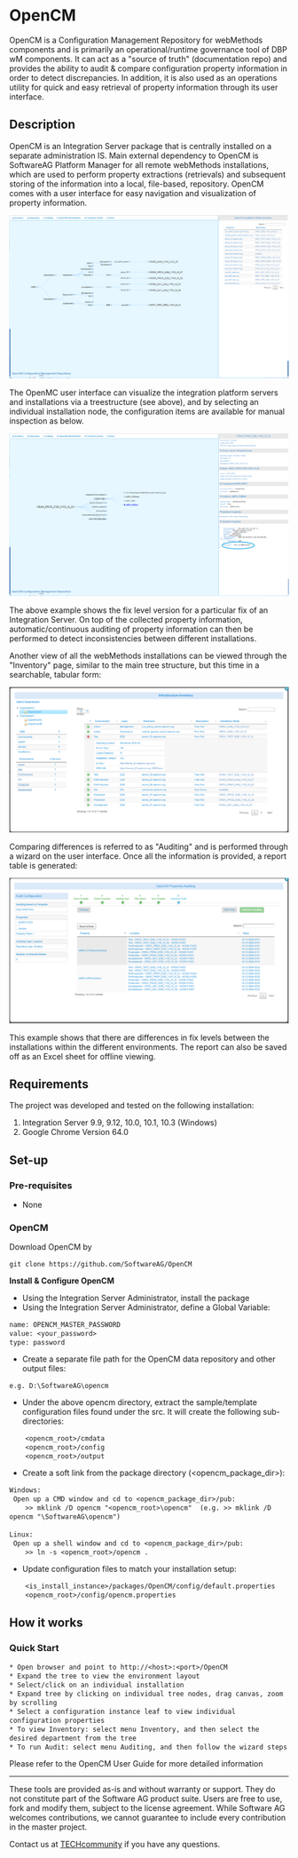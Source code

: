 # OpenCM
OpenCM is a Configuration Management Repository for webMethods components and is primarily an operational/runtime governance tool of DBP wM components. It can act as a "source of truth" (documentation repo) and provides the ability to audit & compare configuration property information in order to detect discrepancies. In addition, it is also used as an operations utility for quick and easy retrieval of property information through its user interface.   
 
## Description
OpenCM is an Integration Server package that is centrally installed on a separate administration IS. Main external dependency to OpenCM is SoftwareAG Platform Manager for all remote webMethods installations, which are used to perform property extractions (retrievals) and subsequent storing of the information into a local, file-based, repository. OpenCM comes with a user interface for easy navigation and visualization of property information.

![Alt text](/github_images/dnd-overview.png?raw=true "OpenCM User Interface")

The OpenMC user interface can visualize the integration platform servers and installations via a treestructure (see above), and by selecting an individual installation node, the configuration items are available for manual inspection as below.

![Alt text](/github_images/dnd-node.png?raw=true "OpenCM User Interface")

The above example shows the fix level version for a particular fix of an Integration Server. On top of the collected property information, automatic/continuous auditing of property information can then be performed to detect inconsistencies between different installations. 

Another view of all the webMethods installations can be viewed through the "Inventory" page, similar to the main tree structure, but this time in a searchable, tabular form:

![Alt text](/github_images/inventory.png?raw=true "OpenCM Inventory")

Comparing differences is referred to as "Auditing" and is performed through a wizard on the user interface. Once all the information is provided, a report table is generated:

![Alt text](/github_images/auditing.png?raw=true "OpenCM Auditing")

This example shows that there are differences in fix levels between the installations within the different environments. The report can also be saved off as an Excel sheet for offline viewing.

## Requirements

The project was developed and tested on the following installation:

1. Integration Server 9.9, 9.12, 10.0, 10.1, 10.3 (Windows)
2. Google Chrome Version 64.0
  
## Set-up

### Pre-requisites

* None

### OpenCM 
Download OpenCM by
```
git clone https://github.com/SoftwareAG/OpenCM
```
 
**Install & Configure OpenCM** 

* Using the Integration Server Administrator, install the package 
* Using the Integration Server Administrator, define a Global Variable:
```
name: OPENCM_MASTER_PASSWORD
value: <your_password>
type: password
```

* Create a separate file path for the OpenCM data repository and other output files:
```
e.g. D:\SoftwareAG\opencm

```
* Under the above opencm directory, extract the sample/template configuration files found under the src. It will create the following sub-directories:
```
	<opencm_root>/cmdata
	<opencm_root>/config
	<opencm_root>/output
```

* Create a soft link from the package directory (<opencm_package_dir>):
```
Windows: 
 Open up a CMD window and cd to <opencm_package_dir>/pub:
 	>> mklink /D opencm "<opencm_root>\opencm"	(e.g. >> mklink /D opencm "\SoftwareAG\opencm")

Linux: 
 Open up a shell window and cd to <opencm_package_dir>/pub:
 	>> ln -s <opencm_root>/opencm .
```

* Update configuration files to match your installation setup:
```
	<is_install_instance>/packages/OpenCM/config/default.properties
	<opencm_root>/config/opencm.properties
```

## How it works

### Quick Start
	* Open browser and point to http://<host>:<port>/OpenCM
	* Expand the tree to view the environment layout
	* Select/click on an individual installation
	* Expand tree by clicking on individual tree nodes, drag canvas, zoom by scrolling 
	* Select a configuration instance leaf to view individual configuration properties
	* To view Inventory: select menu Inventory, and then select the desired department from the tree
	* To run Audit: select menu Auditing, and then follow the wizard steps

Please refer to the OpenCM User Guide for more detailed information
	
______________________
These tools are provided as-is and without warranty or support. They do not constitute part of the Software AG product suite. Users are free to use, fork and modify them, subject to the license agreement. While Software AG welcomes contributions, we cannot guarantee to include every contribution in the master project.	

Contact us at [TECHcommunity](mailto:technologycommunity@softwareag.com?subject=Github/SoftwareAG) if you have any questions.